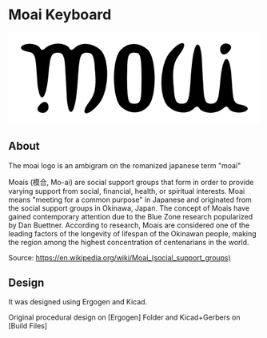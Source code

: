 # Moai Keyboard

![Moai Logo](images/moai_vector.png)

## About

The moai logo is an ambigram on the romanized japanese term "moai"

Moais (模合, Mo-ai) are social support groups that form in order to provide varying support from social, financial, health, or spiritual interests. Moai means "meeting for a common purpose" in Japanese and originated from the social support groups in Okinawa, Japan. The concept of Moais have gained contemporary attention due to the Blue Zone research popularized by Dan Buettner. According to research, Moais are considered one of the leading factors of the longevity of lifespan of the Okinawan people, making the region among the highest concentration of centenarians in the world.

Source: <https://en.wikipedia.org/wiki/Moai_(social_support_groups)>

## Design

It was designed using Ergogen and Kicad.

Original procedural design on [Ergogen] Folder and Kicad+Gerbers on [Build Files]
